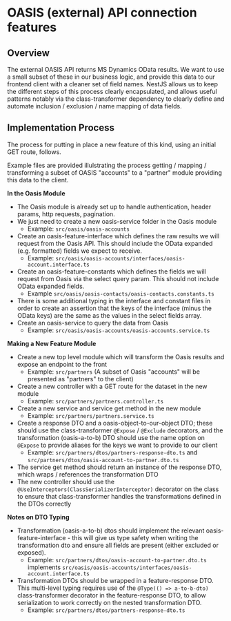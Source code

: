 # OASIS (external) API connection features

## Overview

The external OASIS API returns MS Dynamics OData results. We want to use a small subset of these in our business logic, and provide this data to our frontend client with a cleaner set of field names. NestJS allows us to keep the different steps of this process clearly encapsulated, and allows useful patterns notably via the class-transformer dependency to clearly define and automate inclusion / exclusion / name mapping of data fields.

## Implementation Process

The process for putting in place a new feature of this kind, using an initial GET route, follows.

Example files are provided illulstrating the process getting / mapping / transforming a subset of OASIS "accounts" to a "partner" module providing this data to the client.

**In the Oasis Module**

- The Oasis module is already set up to handle authentication, header params, http requests, pagination.
- We just need to create a new oasis-service folder in the Oasis module
  - Example: `src/oasis/oasis-accounts`
- Create an oasis-feature-interface which defines the raw results we will request from the Oasis API. This should include the OData expanded (e.g. formatted) fields we expect to receive.
  - Example: `src/oasis/oasis-accounts/interfaces/oasis-account.interface.ts`
- Create an oasis-feature-constants which defines the fields we will request from Oasis via the select query param. This should not include OData expanded fields.
  - Example `src/oasis/oasis-contacts/oasis-contacts.constants.ts`
- There is some additional typing in the interface and constant files in order to create an assertion that the keys of the interface (minus the OData keys) are the same as the values in the select fields array.
- Create an oasis-service to query the data from Oasis
  - Example: `src/oasis/oasis-accounts/oasis-accounts.service.ts`

**Making a New Feature Module**

- Create a new top level module which will transform the Oasis results and expose an endpoint to the front
  - Example: `src/partners` (A subset of Oasis "accounts" will be presented as "partners" to the client)
- Create a new controller with a GET route for the dataset in the new module
  - Example: `src/partners/partners.controller.ts`
- Create a new service and service get method in the new module
  - Example: `src/partners/partners.service.ts`
- Create a response DTO and a oasis-object-to-our-object DTO; these should use the class-transformer `@Expose` / `@Exclude` decorators, and the transformation (oasis-a-to-b) DTO should use the name option on `@Expose` to provide aliases for the keys we want to provide to our client
  - Example: `src/partners/dtos/partners-response-dto.ts` and `src/partners/dtos/oasis-account-to-partner.dto.ts`
- The service get method should return an instance of the response DTO, which wraps / references the transformation DTO
- The new controller should use the `@UseInterceptors(ClassSerializerInterceptor)` decorator on the class to ensure that class-transformer handles the transformations defined in the DTOs correctly

**Notes on DTO Typing**

- Transformation (oasis-a-to-b) dtos should implement the relevant oasis-feature-interface - this will give us type safety when writing the transformation dto and ensure all fields are present (either excluded or exposed).
  - Example: `src/partners/dtos/oasis-account-to-partner.dto.ts` implements `src/oasis/oasis-accounts/interfaces/oasis-account.interface.ts`
- Transformation DTOs should be wrapped in a feature-response DTO. This multi-level typing requires use of the `@Type(() => a-to-b-dto)` class-transformer decorator in the feature-response DTO, to allow serialization to work correctly on the nested transformation DTO.
  - Example: `src/partners/dtos/partners-response-dto.ts`
